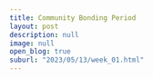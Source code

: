 ```yaml
---
title: Community Bonding Period
layout: post
description: null
image: null
open_blog: true
suburl: "2023/05/13/week_01.html"
---
```


